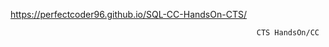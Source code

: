 
https://perfectcoder96.github.io/SQL-CC-HandsOn-CTS/
                                                              
                                                           CTS HandsOn/CC 
